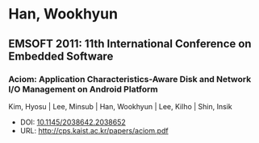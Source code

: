 # Han, Wookhyun

## EMSOFT 2011: 11th International Conference on Embedded Software

### Aciom: Application Characteristics-Aware Disk and Network I/O Management on Android Platform
Kim, Hyosu | Lee, Minsub | Han, Wookhyun | Lee, Kilho | Shin, Insik
* DOI: [10.1145/2038642.2038652](https://doi.org/10.1145/2038642.2038652)
* URL: <http://cps.kaist.ac.kr/papers/aciom.pdf>

